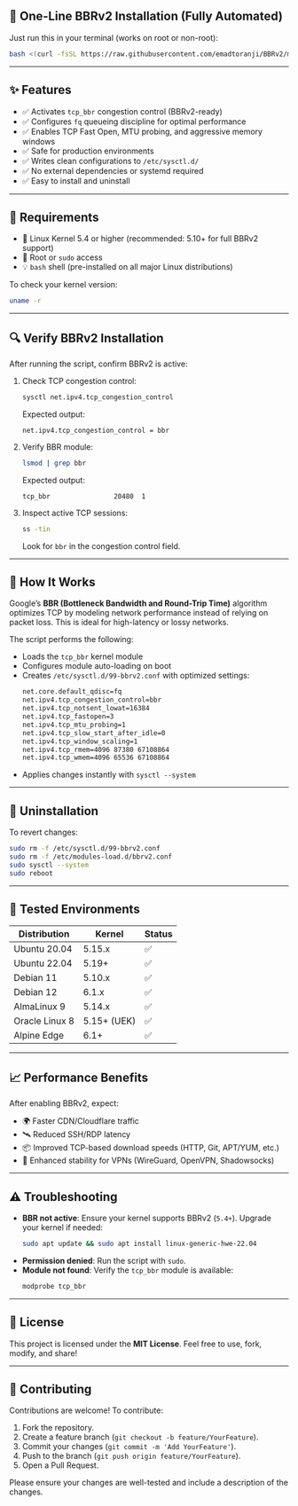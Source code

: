 ## 🚀 One-Line BBRv2 Installation (Fully Automated)

Just run this in your terminal (works on root or non-root):

```bash
bash <(curl -fsSL https://raw.githubusercontent.com/emadtoranji/BBRv2/main/bbrv2.sh)
```

---

## ✨ Features

- ✅ Activates `tcp_bbr` congestion control (BBRv2-ready)
- ✅ Configures `fq` queueing discipline for optimal performance
- ✅ Enables TCP Fast Open, MTU probing, and aggressive memory windows
- ✅ Safe for production environments
- ✅ Writes clean configurations to `/etc/sysctl.d/`
- ✅ No external dependencies or systemd required
- ✅ Easy to install and uninstall

---

## 🔧 Requirements

- 🐧 Linux Kernel 5.4 or higher (recommended: 5.10+ for full BBRv2 support)
- 🔐 Root or `sudo` access
- 💡 `bash` shell (pre-installed on all major Linux distributions)

To check your kernel version:
```bash
uname -r
```

---

## 🔍 Verify BBRv2 Installation

After running the script, confirm BBRv2 is active:

1. Check TCP congestion control:
   ```bash
   sysctl net.ipv4.tcp_congestion_control
   ```
   Expected output:
   ```
   net.ipv4.tcp_congestion_control = bbr
   ```

2. Verify BBR module:
   ```bash
   lsmod | grep bbr
   ```
   Expected output:
   ```
   tcp_bbr                20480  1
   ```

3. Inspect active TCP sessions:
   ```bash
   ss -tin
   ```
   Look for `bbr` in the congestion control field.

---

## 🧠 How It Works

Google’s **BBR (Bottleneck Bandwidth and Round-Trip Time)** algorithm optimizes TCP by modeling network performance instead of relying on packet loss. This is ideal for high-latency or lossy networks.

The script performs the following:

- Loads the `tcp_bbr` kernel module
- Configures module auto-loading on boot
- Creates `/etc/sysctl.d/99-bbrv2.conf` with optimized settings:
  ```bash
  net.core.default_qdisc=fq
  net.ipv4.tcp_congestion_control=bbr
  net.ipv4.tcp_notsent_lowat=16384
  net.ipv4.tcp_fastopen=3
  net.ipv4.tcp_mtu_probing=1
  net.ipv4.tcp_slow_start_after_idle=0
  net.ipv4.tcp_window_scaling=1
  net.ipv4.tcp_rmem=4096 87380 67108864
  net.ipv4.tcp_wmem=4096 65536 67108864
  ```
- Applies changes instantly with `sysctl --system`

---

## 🧹 Uninstallation

To revert changes:
```bash
sudo rm -f /etc/sysctl.d/99-bbrv2.conf
sudo rm -f /etc/modules-load.d/bbrv2.conf
sudo sysctl --system
sudo reboot
```

---

## 🧪 Tested Environments

| Distribution       | Kernel   | Status |
|--------------------|----------|--------|
| Ubuntu 20.04       | 5.15.x   | ✅     |
| Ubuntu 22.04       | 5.19+    | ✅     |
| Debian 11          | 5.10.x   | ✅     |
| Debian 12          | 6.1.x    | ✅     |
| AlmaLinux 9        | 5.14.x   | ✅     |
| Oracle Linux 8     | 5.15+ (UEK) | ✅  |
| Alpine Edge        | 6.1+     | ✅     |

---

## 📈 Performance Benefits

After enabling BBRv2, expect:
- 🌍 Faster CDN/Cloudflare traffic
- 🛰️ Reduced SSH/RDP latency
- 📦 Improved TCP-based download speeds (HTTP, Git, APT/YUM, etc.)
- 📡 Enhanced stability for VPNs (WireGuard, OpenVPN, Shadowsocks)

---

## ⚠️ Troubleshooting

- **BBR not active**: Ensure your kernel supports BBRv2 (`5.4+`). Upgrade your kernel if needed:
  ```bash
  sudo apt update && sudo apt install linux-generic-hwe-22.04
  ```
- **Permission denied**: Run the script with `sudo`.
- **Module not found**: Verify the `tcp_bbr` module is available:
  ```bash
  modprobe tcp_bbr
  ```

---

## 📜 License

This project is licensed under the **MIT License**. Feel free to use, fork, modify, and share!

---

## 🤝 Contributing

Contributions are welcome! To contribute:
1. Fork the repository.
2. Create a feature branch (`git checkout -b feature/YourFeature`).
3. Commit your changes (`git commit -m 'Add YourFeature'`).
4. Push to the branch (`git push origin feature/YourFeature`).
5. Open a Pull Request.

Please ensure your changes are well-tested and include a description of the changes.
